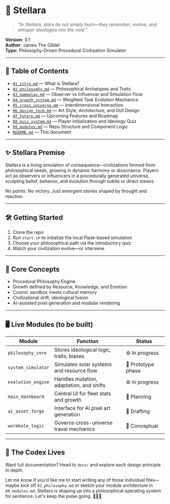 # 🌌 Stellara

> *“In Stellara, stars do not simply burn—they remember, evolve, and whisper ideologies into the void.”*

**Version:** 0.1  
**Author:** James The Giblet  
**Type:** Philosophy-Driven Procedural Civilization Simulator

---

## 🧠 Table of Contents

- [`01_intro.md`](docs/01_intro.md) — What is Stellara?
- [`02_philosophy.md`](docs/02_philosophy.md) — Philosophical Archetypes and Traits
- [`03_gameplay.md`](docs/03_gameplay.md) — Observer vs Influencer and Simulation Flow
- [`04_growth_system.md`](docs/04_growth_system.md) — Weighted Task Evolution Mechanics
- [`05_cross_universe.md`](docs/05_cross_universe.md) — Interdimensional Interaction
- [`06_design_tech.md`](docs/06_design_tech.md) — Art Style, Architecture, and GUI Design
- [`07_future.md`](docs/07_future.md) — Upcoming Features and Roadmap
- [`08_quiz_system.md`](docs/08_quiz_system.md) — Player Initialization and Ideology Quiz
- [`09_modules.md`](docs/09_modules.md) — Repo Structure and Component Logic
- [`README.md`](README.md) — This document

---

## ✨ Stellara Premise

Stellara is a living simulation of consequence—civilizations formed from philosophical seeds, growing in dynamic harmony or dissonance. Players act as observers or influencers in a procedurally generated universe, sculpting belief, behavior, and evolution through subtle or direct means.

No points. No victory. Just emergent stories shaped by thought and reaction.

---

## 🛠️ Getting Started

1. Clone the repo  
2. Run `start.sh` to initialize the local Flask-based simulation  
3. Choose your philosophical path via the introductory quiz  
4. Watch your civilization evolve—or intervene

---

## 🧬 Core Concepts

- Procedural Philosophy Engine  
- Growth defined by Resource, Knowledge, and Emotion  
- Cosmic sandbox meets cultural memory  
- Civilizational drift, ideological fusion  
- AI-assisted pixel generation and modular rendering  

---

## 🖥️ Live Modules (to be built)

| Module             | Function                                  | Status             |
|--------------------|-------------------------------------------|--------------------|
| `philosophy_core`  | Stores ideological logic, traits, biases  | ⚙️ In progress     |
| `system_simulator` | Simulates solar systems and resource flow | 🧪 Prototype phase |
| `evolution_engine` | Handles mutation, adaptation, and shifts  | ⚙️ In progress     |
| `main_dashboard`   | Central UI for fleet stats and growth     | 🧠 Planning        |
| `ai_asset_forge`   | Interface for AI pixel art generation     | 🎨 Drafting        |
| `wormhole_logic`   | Governs cross-universe travel mechanics   | 🔮 Conceptual      |

---

## 🔮 The Codex Lives

Want full documentation? Head to `docs/` and explore each design principle in depth.

Let me know if you'd like me to start writing any of those individual files—maybe kick off `02_philosophy.md` or sketch your module architecture in `09_modules.md`. Stellara is shaping up into a philosophical operating system for sentience. Let's keep the pulse going. 🌠📁🧠
